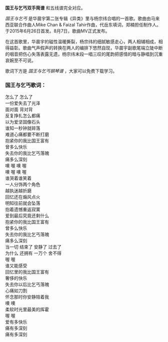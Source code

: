 

**国王与乞丐双手简谱** 和五线谱完全对应。

_国王与乞丐_ 是华晨宇第二张专辑《异类》里与杨宗纬合唱的一首歌。歌曲由马来西亚联合作曲人Mike Chan & Faizal
Tahir作曲，代岳东填词，郑楠担任制作人。于2015年6月26日首发。8月7日，歌曲MV正式发布。

在这首歌里，华晨宇的磁性温暖撕裂，杨宗纬的细腻敏感走心，两人相辅相成，相得益彰。歌曲气声假声的转换在两人的编排下悠然自现，华晨宇副歌尾端立陡中断的咽音把伤心失落表露无遗，杨宗纬末段一唱三叹的尾韵把感情的暗与静唱到沉重哀婉至不可说。

歌词下方是 _国王与乞丐钢琴谱_ ，大家可以免费下载学习。

### 国王与乞丐歌词：

怎么了 怎么了  
一份爱失去了光泽  
面对面 背对背  
反复挣扎怎么都痛  
以为爱坚固像石头  
谁知一秒钟就碎落  
难道心痛都要不断打磨  
抱紧你的我比国王富有  
曾多么快乐  
失去你的我比乞丐落魄  
痛多么深刻  
噢 喔 噢 喔  
噢 喔 噢 喔  
谁哭着谁笑着  
一人分饰两个角色  
越执迷越折磨  
回忆还在煽风点火  
明知往前就会坠落  
抱着遗憾重返寂寞  
爱到最后究竟还剩什么  
抱紧你的我比国王富有  
曾多么快乐  
失去你的我比乞丐落魄  
痛多么深刻  
当一切 结束了 安静了 过去了  
为什么 还拥有 一万个 舍不得  
喔 喔  
谁又能感受  
回忆里的我比国王富有  
奢侈的快乐  
失去你以后比乞丐落魄  
心痛如刀割  
怀念那时你安静陪着我  
噢 噢  
柔软时光里最美的挥霍  
喔 喔  
爱有多快乐  
痛有多深刻  
痛有多深刻

